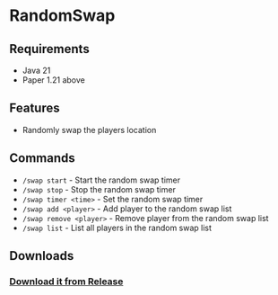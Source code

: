 # RandomSwap

## Requirements

- Java 21
- Paper 1.21 above

## Features

- Randomly swap the players location

## Commands

- `/swap start` - Start the random swap timer
- `/swap stop` - Stop the random swap timer
- `/swap timer <time>` - Set the random swap timer
- `/swap add <player>` - Add player to the random swap list
- `/swap remove <player>` - Remove player from the random swap list
- `/swap list` - List all players in the random swap list

## Downloads

### [Download it from __Release__](https://github.com/sailuna-dev/RandomSwap/releases)